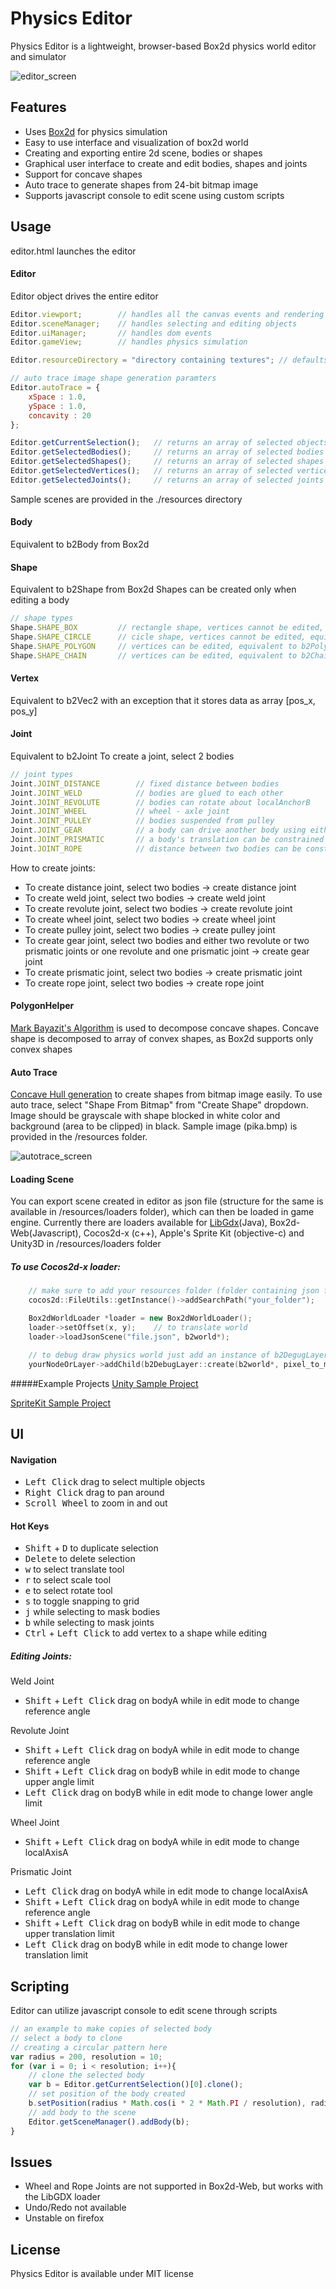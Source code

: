 Physics Editor
==============

Physics Editor is a lightweight, browser-based Box2d physics world editor and simulator

![editor_screen](resources/editor_small.png)

Features
--------

* Uses [Box2d](http://box2d.org/) for physics simulation
* Easy to use interface and visualization of box2d world
* Creating and exporting entire 2d scene, bodies or shapes
* Graphical user interface to create and edit bodies, shapes and joints
* Support for concave shapes
* Auto trace to generate shapes from 24-bit bitmap image
* Supports javascript console to edit scene using custom scripts

Usage
-----

editor.html launches the editor

#### Editor

Editor object drives the entire editor
```javascript
Editor.viewport;		// handles all the canvas events and rendering
Editor.sceneManager;	// handles selecting and editing objects
Editor.uiManager;		// handles dom events
Editor.gameView;		// handles physics simulation

Editor.resourceDirectory = "directory containing textures";	// defaults to ./resources

// auto trace image shape generation paramters
Editor.autoTrace = {
	xSpace : 1.0,
	ySpace : 1.0,
	concavity : 20
};

Editor.getCurrentSelection();	// returns an array of selected objects
Editor.getSelectedBodies();		// returns an array of selected bodies
Editor.getSelectedShapes();		// returns an array of selected shapes
Editor.getSelectedVertices();	// returns an array of selected vertices
Editor.getSelectedJoints();		// returns an array of selected joints 
```
Sample scenes are provided in the ./resources directory

#### Body
Equivalent to b2Body from Box2d

#### Shape
Equivalent to b2Shape from Box2d
Shapes can be created only when editing a body
```javascript
// shape types
Shape.SHAPE_BOX      	// rectangle shape, vertices cannot be edited, equivalent to b2PolygonShape.setAsBox
Shape.SHAPE_CIRCLE 		// cicle shape, vertices cannot be edited, equivalent to b2CircleShape
Shape.SHAPE_POLYGON 	// vertices can be edited, equivalent to b2PolygonShape.set([vertices])
Shape.SHAPE_CHAIN 		// vertices can be edited, equivalent to b2ChainShape
````

#### Vertex
Equivalent to b2Vec2 with an exception that it stores data as array [pos_x, pos_y]

#### Joint
Equivalent to b2Joint
To create a joint, select 2 bodies
```javascript
// joint types
Joint.JOINT_DISTANCE      	// fixed distance between bodies
Joint.JOINT_WELD 			// bodies are glued to each other
Joint.JOINT_REVOLUTE 		// bodies can rotate about localAnchorB
Joint.JOINT_WHEEL 			// wheel - axle joint
Joint.JOINT_PULLEY          // bodies suspended from pulley
Joint.JOINT_GEAR 			// a body can drive another body using either revolute/prismatic joint
Joint.JOINT_PRISMATIC 		// a body's translation can be constrained along an axis (localAxis)
Joint.JOINT_ROPE 			// distance between two bodies can be constrained
````
How to create joints:
* To create distance joint, select two bodies -> create distance joint
* To create weld joint, select two bodies -> create weld joint
* To create revolute joint, select two bodies -> create revolute joint
* To create wheel joint, select two bodies -> create wheel joint
* To create pulley joint, select two bodies -> create pulley joint
* To create gear joint, select two bodies and either two revolute or two prismatic joints or one revolute and one prismatic joint -> create gear joint
* To create prismatic joint, select two bodies -> create prismatic joint
* To create rope joint, select two bodies -> create rope joint

#### PolygonHelper
[Mark Bayazit's Algorithm](http://mpen.ca/406/bayazit) is used to decompose concave shapes. Concave shape is decomposed to array of convex shapes, as Box2d supports only convex shapes

#### Auto Trace
[Concave Hull generation](https://github.com/AndriiHeonia/hull) to create shapes from bitmap image easily. To use auto trace, select "Shape From Bitmap" from "Create Shape" dropdown. Image should be grayscale with shape blocked in white color and background (area to be clipped) in black. Sample image (pika.bmp) is provided in the /resources folder.

![autotrace_screen](resources/autotrace.png)

#### Loading Scene
You can export scene created in editor as json file (structure for the same is available in /resources/loaders folder), which can then be loaded in game engine. Currently there are loaders available for [LibGdx](http://libgdx.badlogicgames.com/)(Java), Box2d-Web(Javascript), Cocos2d-x (c++), Apple's Sprite Kit (objective-c) and Unity3D in /resources/loaders folder
##### To use Cocos2d-x loader:
```cpp
	// make sure to add your resources folder (folder containing json file) to cocos2dx search path
	cocos2d::FileUtils::getInstance()->addSearchPath("your_folder");

	Box2dWorldLoader *loader = new Box2dWorldLoader();
	loader->setOffset(x, y);	// to translate world
	loader->loadJsonScene("file.json", b2world*);

	// to debug draw physics world just add an instance of b2DegugLayer to your current scene's layer
	yourNodeOrLayer->addChild(b2DebugLayer::create(b2world*, pixel_to_meter_ratio), ZOrder);
````
#####Example Projects
[Unity Sample Project](https://github.com/amuTBKT/Unity-PhysicsWorldLoader)

[SpriteKit Sample Project](https://github.com/amuTBKT/SpriteKit-PhysicsWorldLoader)

UI
--

#### Navigation

* <kbd>Left Click</kbd> drag to select multiple objects
* <kbd>Right Click</kbd> drag to pan around
* <kbd>Scroll Wheel</kbd> to zoom in and out

#### Hot Keys

* <kbd>Shift</kbd> + <kbd>D</kbd> to duplicate selection
* <kbd>Delete</kbd> to delete selection
* <kbd>w</kbd> to select translate tool
* <kbd>r</kbd> to select scale tool
* <kbd>e</kbd> to select rotate tool
* <kbd>s</kbd> to toggle snapping to grid
* <kbd>j</kbd> while selecting to mask bodies
* <kbd>b</kbd> while selecting to mask joints
* <kbd>Ctrl</kbd> + <kbd>Left Click</kbd> to add vertex to a shape while editing

##### Editing Joints:

Weld Joint
* <kbd>Shift</kbd> + <kbd>Left Click</kbd> drag on bodyA while in edit mode to change reference angle

Revolute Joint
* <kbd>Shift</kbd> + <kbd>Left Click</kbd> drag on bodyA while in edit mode to change reference angle
* <kbd>Shift</kbd> + <kbd>Left Click</kbd> drag on bodyB while in edit mode to change upper angle limit
* <kbd>Left Click</kbd> drag on bodyB while in edit mode to change lower angle limit

Wheel Joint
* <kbd>Shift</kbd> + <kbd>Left Click</kbd> drag on bodyA while in edit mode to change localAxisA

Prismatic Joint
* <kbd>Left Click</kbd> drag on bodyA while in edit mode to change localAxisA
* <kbd>Shift</kbd> + <kbd>Left Click</kbd> drag on bodyA while in edit mode to change reference angle
* <kbd>Shift</kbd> + <kbd>Left Click</kbd> drag on bodyB while in edit mode to change upper translation limit
* <kbd>Left Click</kbd> drag on bodyB while in edit mode to change lower translation limit 

Scripting
---------

Editor can utilize javascript console to edit scene through scripts
```javascript
// an example to make copies of selected body
// select a body to clone
// creating a circular pattern here
var radius = 200, resolution = 10;
for (var i = 0; i < resolution; i++){
	// clone the selected body
	var b = Editor.getCurrentSelection()[0].clone();
	// set position of the body created
	b.setPosition(radius * Math.cos(i * 2 * Math.PI / resolution), radius * Math.sin(i * 2 * Math.PI / resolution));
	// add body to the scene
	Editor.getSceneManager().addBody(b);
}
```

Issues
------

* Wheel and Rope Joints are not supported in Box2d-Web, but works with the LibGDX loader
* Undo/Redo not available
* Unstable on firefox 

License
-------

Physics Editor is available under MIT license

